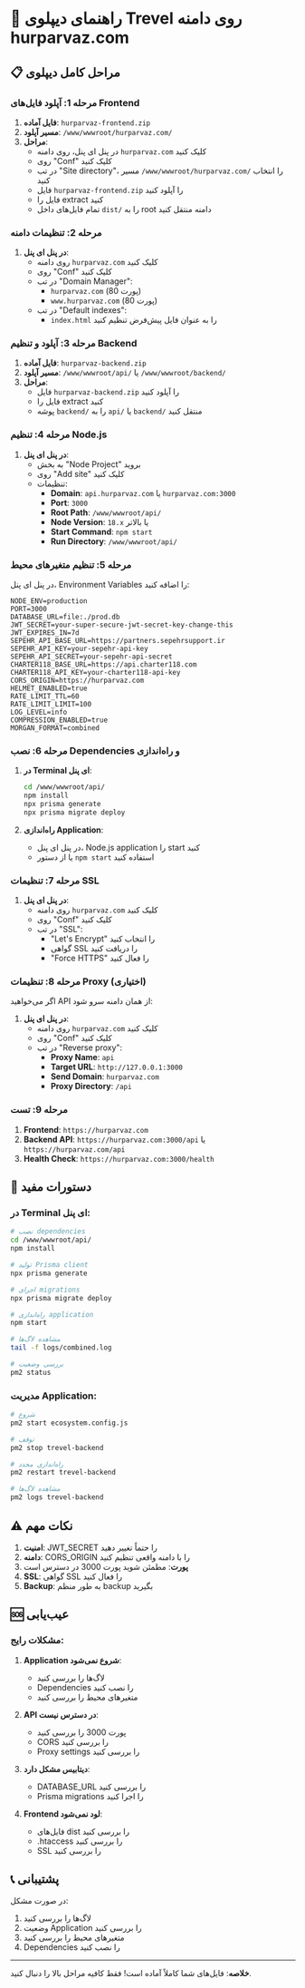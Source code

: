 # 🚀 راهنمای دیپلوی Trevel روی دامنه hurparvaz.com

## 📋 مراحل کامل دیپلوی

### مرحله 1: آپلود فایل‌های Frontend

1. **فایل آماده**: `hurparvaz-frontend.zip`
2. **مسیر آپلود**: `/www/wwwroot/hurparvaz.com/`
3. **مراحل**:
   - در پنل ای پنل، روی دامنه `hurparvaz.com` کلیک کنید
   - روی "Conf" کلیک کنید
   - در تب "Site directory"، مسیر `/www/wwwroot/hurparvaz.com/` را انتخاب کنید
   - فایل `hurparvaz-frontend.zip` را آپلود کنید
   - فایل را extract کنید
   - تمام فایل‌های داخل `dist/` را به root دامنه منتقل کنید

### مرحله 2: تنظیمات دامنه

1. **در پنل ای پنل**:
   - روی دامنه `hurparvaz.com` کلیک کنید
   - روی "Conf" کلیک کنید
   - در تب "Domain Manager":
     - `hurparvaz.com` (پورت 80)
     - `www.hurparvaz.com` (پورت 80)
   - در تب "Default indexes":
     - `index.html` را به عنوان فایل پیش‌فرض تنظیم کنید

### مرحله 3: آپلود و تنظیم Backend

1. **فایل آماده**: `hurparvaz-backend.zip`
2. **مسیر آپلود**: `/www/wwwroot/api/` یا `/www/wwwroot/backend/`
3. **مراحل**:
   - فایل `hurparvaz-backend.zip` را آپلود کنید
   - فایل را extract کنید
   - پوشه `backend/` را به `api/` یا `backend/` منتقل کنید

### مرحله 4: تنظیم Node.js

1. **در پنل ای پنل**:
   - به بخش "Node Project" بروید
   - روی "Add site" کلیک کنید
   - تنظیمات:
     - **Domain**: `api.hurparvaz.com` یا `hurparvaz.com:3000`
     - **Port**: `3000`
     - **Root Path**: `/www/wwwroot/api/`
     - **Node Version**: `18.x` یا بالاتر
     - **Start Command**: `npm start`
     - **Run Directory**: `/www/wwwroot/api/`

### مرحله 5: تنظیم متغیرهای محیط

در پنل ای پنل، Environment Variables را اضافه کنید:

```
NODE_ENV=production
PORT=3000
DATABASE_URL=file:./prod.db
JWT_SECRET=your-super-secure-jwt-secret-key-change-this
JWT_EXPIRES_IN=7d
SEPEHR_API_BASE_URL=https://partners.sepehrsupport.ir
SEPEHR_API_KEY=your-sepehr-api-key
SEPEHR_API_SECRET=your-sepehr-api-secret
CHARTER118_BASE_URL=https://api.charter118.com
CHARTER118_API_KEY=your-charter118-api-key
CORS_ORIGIN=https://hurparvaz.com
HELMET_ENABLED=true
RATE_LIMIT_TTL=60
RATE_LIMIT_LIMIT=100
LOG_LEVEL=info
COMPRESSION_ENABLED=true
MORGAN_FORMAT=combined
```

### مرحله 6: نصب Dependencies و راه‌اندازی

1. **در Terminal ای پنل**:
   ```bash
   cd /www/wwwroot/api/
   npm install
   npx prisma generate
   npx prisma migrate deploy
   ```

2. **راه‌اندازی Application**:
   - در پنل ای پنل، Node.js application را start کنید
   - یا از دستور `npm start` استفاده کنید

### مرحله 7: تنظیمات SSL

1. **در پنل ای پنل**:
   - روی دامنه `hurparvaz.com` کلیک کنید
   - روی "Conf" کلیک کنید
   - در تب "SSL":
     - "Let's Encrypt" را انتخاب کنید
     - گواهی SSL را دریافت کنید
     - "Force HTTPS" را فعال کنید

### مرحله 8: تنظیمات Proxy (اختیاری)

اگر می‌خواهید API از همان دامنه سرو شود:

1. **در پنل ای پنل**:
   - روی دامنه `hurparvaz.com` کلیک کنید
   - روی "Conf" کلیک کنید
   - در تب "Reverse proxy":
     - **Proxy Name**: `api`
     - **Target URL**: `http://127.0.0.1:3000`
     - **Send Domain**: `hurparvaz.com`
     - **Proxy Directory**: `/api`

### مرحله 9: تست

1. **Frontend**: `https://hurparvaz.com`
2. **Backend API**: `https://hurparvaz.com:3000/api` یا `https://hurparvaz.com/api`
3. **Health Check**: `https://hurparvaz.com:3000/health`

## 🔧 دستورات مفید

### در Terminal ای پنل:
```bash
# نصب dependencies
cd /www/wwwroot/api/
npm install

# تولید Prisma client
npx prisma generate

# اجرای migrations
npx prisma migrate deploy

# راه‌اندازی application
npm start

# مشاهده لاگ‌ها
tail -f logs/combined.log

# بررسی وضعیت
pm2 status
```

### مدیریت Application:
```bash
# شروع
pm2 start ecosystem.config.js

# توقف
pm2 stop trevel-backend

# راه‌اندازی مجدد
pm2 restart trevel-backend

# مشاهده لاگ‌ها
pm2 logs trevel-backend
```

## ⚠️ نکات مهم

1. **امنیت**: JWT_SECRET را حتماً تغییر دهید
2. **دامنه**: CORS_ORIGIN را با دامنه واقعی تنظیم کنید
3. **پورت**: مطمئن شوید پورت 3000 در دسترس است
4. **SSL**: گواهی SSL را فعال کنید
5. **Backup**: به طور منظم backup بگیرید

## 🆘 عیب‌یابی

### مشکلات رایج:

1. **Application شروع نمی‌شود**:
   - لاگ‌ها را بررسی کنید
   - Dependencies را نصب کنید
   - متغیرهای محیط را بررسی کنید

2. **API در دسترس نیست**:
   - پورت 3000 را بررسی کنید
   - CORS را بررسی کنید
   - Proxy settings را بررسی کنید

3. **دیتابیس مشکل دارد**:
   - DATABASE_URL را بررسی کنید
   - Prisma migrations را اجرا کنید

4. **Frontend لود نمی‌شود**:
   - فایل‌های dist را بررسی کنید
   - .htaccess را بررسی کنید
   - SSL را بررسی کنید

## 📞 پشتیبانی

در صورت مشکل:
1. لاگ‌ها را بررسی کنید
2. وضعیت Application را بررسی کنید
3. متغیرهای محیط را بررسی کنید
4. Dependencies را نصب کنید

---

**خلاصه**: فایل‌های شما کاملاً آماده است! فقط کافیه مراحل بالا را دنبال کنید.

